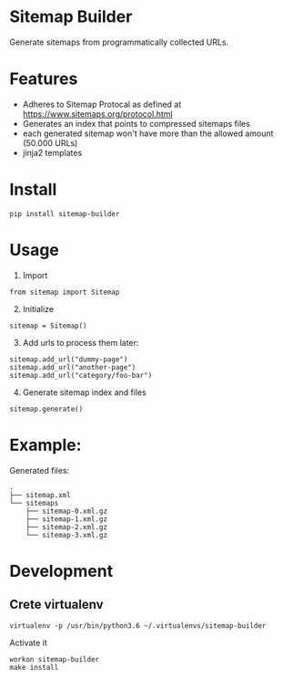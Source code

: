 # Sitemap Builder

Generate sitemaps from programmatically collected URLs.

# Features

- Adheres to Sitemap Protocal as defined at https://www.sitemaps.org/protocol.html
- Generates an index that points to compressed sitemaps files
- each generated sitemap won't have more than the allowed amount (50.000 URLs)
- jinja2 templates

# Install

~~~
pip install sitemap-builder
~~~

# Usage

1. Import 

~~~
from sitemap import Sitemap
~~~

2. Initialize

~~~
sitemap = Sitemap()
~~~

3. Add urls to process them later:

~~~
sitemap.add_url("dummy-page")
sitemap.add_url("another-page")
sitemap.add_url("category/foo-bar")
~~~

4. Generate sitemap index and files

~~~
sitemap.generate()
~~~

# Example:

Generated files:

~~~
.
├── sitemap.xml
└── sitemaps
    ├── sitemap-0.xml.gz
    ├── sitemap-1.xml.gz
    ├── sitemap-2.xml.gz
	└── sitemap-3.xml.gz
~~~

# Development

## Crete virtualenv

~~~
virtualenv -p /usr/bin/python3.6 ~/.virtualenvs/sitemap-builder
~~~

Activate it

~~~
workon sitemap-builder
make install
~~~

